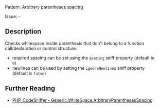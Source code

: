 Pattern: Arbitrary parentheses spacing

Issue: -

## Description

Checks whitespace inside parenthesis that don't belong to a function call/declaration or control structure.

- required spacing can be set using the `spacing` sniff property (default is `0`)
- newlines can be used by setting the `ignoreNewlines` sniff property (default is `false`)

## Further Reading

* [PHP_CodeSniffer - Generic.WhiteSpace.ArbitraryParenthesesSpacing](https://github.com/squizlabs/PHP_CodeSniffer/blob/master/src/Standards/Generic/Sniffs/WhiteSpace/ArbitraryParenthesesSpacingSniff.php)

